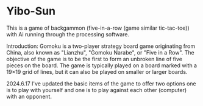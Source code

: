 # Yibo-Sun
This is a game of backgammon (five-in-a-row (game similar tic-tac-toe)) with Ai running through the processing software.

Introduction:
Gomoku is a two-player strategy board game originating from China, also known as "Lianzhu", "Gomoku Narabe", or "Five in a Row". The objective of the game is to be the first to form an unbroken line of five pieces on the board. The game is typically played on a board marked with a 19×19 grid of lines, but it can also be played on smaller or larger boards.

2024.6.17
I've updated the basic items of the game to offer two options one is to play with yourself and one is to play against each other (computer) with an opponent.
